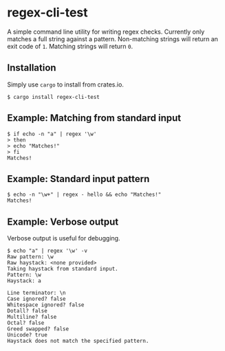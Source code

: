 # regex-cli-test

A simple command line utility for writing regex checks. Currently only matches a full string against
a pattern. Non-matching strings will return an exit code of `1`. Matching strings will return `0`.

## Installation

Simply use `cargo` to install from crates.io.

```
$ cargo install regex-cli-test
```

## Example: Matching from standard input

```
$ if echo -n "a" | regex '\w'
> then
> echo "Matches!"
> fi
Matches!
```

## Example: Standard input pattern
```
$ echo -n "\w+" | regex - hello && echo "Matches!"
Matches!
```

## Example: Verbose output

Verbose output is useful for debugging.

```
$ echo "a" | regex '\w' -v
Raw pattern: \w
Raw haystack: <none provided>
Taking haystack from standard input.
Pattern: \w
Haystack: a

Line terminator: \n
Case ignored? false
Whitespace ignored? false
Dotall? false
Multiline? false
Octal? false
Greed swapped? false
Unicode? true
Haystack does not match the specified pattern.
```